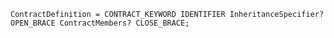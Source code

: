 <!-- This file is generated automatically by infrastructure scripts. Please don't edit by hand. -->

```{ .ebnf .slang-ebnf #ContractDefinition }
ContractDefinition = CONTRACT_KEYWORD IDENTIFIER InheritanceSpecifier? OPEN_BRACE ContractMembers? CLOSE_BRACE;
```
